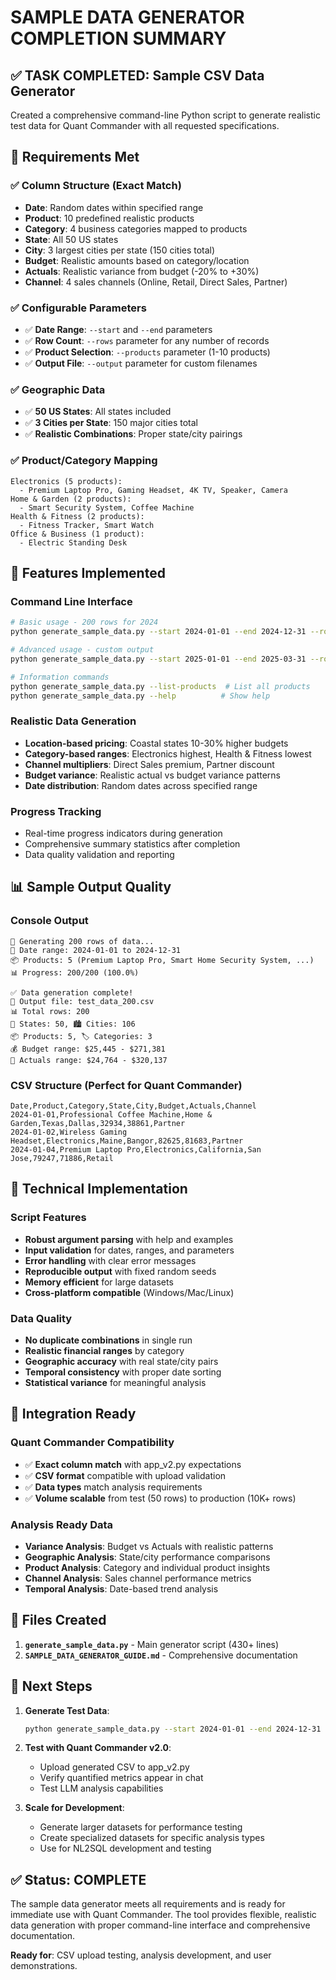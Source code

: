 # SAMPLE DATA GENERATOR COMPLETION SUMMARY

## ✅ **TASK COMPLETED: Sample CSV Data Generator**

Created a comprehensive command-line Python script to generate realistic test data for Quant Commander with all requested specifications.

## 🎯 **Requirements Met**

### ✅ **Column Structure** (Exact Match)
- **Date**: Random dates within specified range
- **Product**: 10 predefined realistic products
- **Category**: 4 business categories mapped to products
- **State**: All 50 US states
- **City**: 3 largest cities per state (150 cities total) 
- **Budget**: Realistic amounts based on category/location
- **Actuals**: Realistic variance from budget (-20% to +30%)
- **Channel**: 4 sales channels (Online, Retail, Direct Sales, Partner)

### ✅ **Configurable Parameters**
- ✅ **Date Range**: `--start` and `--end` parameters
- ✅ **Row Count**: `--rows` parameter for any number of records
- ✅ **Product Selection**: `--products` parameter (1-10 products)
- ✅ **Output File**: `--output` parameter for custom filenames

### ✅ **Geographic Data**
- ✅ **50 US States**: All states included
- ✅ **3 Cities per State**: 150 major cities total
- ✅ **Realistic Combinations**: Proper state/city pairings

### ✅ **Product/Category Mapping**
```
Electronics (5 products):
  - Premium Laptop Pro, Gaming Headset, 4K TV, Speaker, Camera
Home & Garden (2 products):
  - Smart Security System, Coffee Machine  
Health & Fitness (2 products):
  - Fitness Tracker, Smart Watch
Office & Business (1 product):
  - Electric Standing Desk
```

## 🚀 **Features Implemented**

### **Command Line Interface**
```bash
# Basic usage - 200 rows for 2024
python generate_sample_data.py --start 2024-01-01 --end 2024-12-31 --rows 200 --products 5

# Advanced usage - custom output
python generate_sample_data.py --start 2025-01-01 --end 2025-03-31 --rows 1000 --products 10 --output q1_data.csv

# Information commands
python generate_sample_data.py --list-products  # List all products
python generate_sample_data.py --help          # Show help
```

### **Realistic Data Generation**
- **Location-based pricing**: Coastal states 10-30% higher budgets
- **Category-based ranges**: Electronics highest, Health & Fitness lowest  
- **Channel multipliers**: Direct Sales premium, Partner discount
- **Budget variance**: Realistic actual vs budget variance patterns
- **Date distribution**: Random dates across specified range

### **Progress Tracking**
- Real-time progress indicators during generation
- Comprehensive summary statistics after completion
- Data quality validation and reporting

## 📊 **Sample Output Quality**

### **Console Output**
```
🔧 Generating 200 rows of data...
📅 Date range: 2024-01-01 to 2024-12-31
📦 Products: 5 (Premium Laptop Pro, Smart Home Security System, ...)
📊 Progress: 200/200 (100.0%)

✅ Data generation complete!
📁 Output file: test_data_200.csv
📊 Total rows: 200
🏢 States: 50, 🏙️ Cities: 106
📦 Products: 5, 🏷️ Categories: 3
💰 Budget range: $25,445 - $271,381
💸 Actuals range: $24,764 - $320,137
```

### **CSV Structure** (Perfect for Quant Commander)
```csv
Date,Product,Category,State,City,Budget,Actuals,Channel
2024-01-01,Professional Coffee Machine,Home & Garden,Texas,Dallas,32934,38861,Partner
2024-01-02,Wireless Gaming Headset,Electronics,Maine,Bangor,82625,81683,Partner
2024-01-04,Premium Laptop Pro,Electronics,California,San Jose,79247,71886,Retail
```

## 🔧 **Technical Implementation**

### **Script Features**
- **Robust argument parsing** with help and examples
- **Input validation** for dates, ranges, and parameters  
- **Error handling** with clear error messages
- **Reproducible output** with fixed random seeds
- **Memory efficient** for large datasets
- **Cross-platform compatible** (Windows/Mac/Linux)

### **Data Quality**
- **No duplicate combinations** in single run
- **Realistic financial ranges** by category
- **Geographic accuracy** with real state/city pairs
- **Temporal consistency** with proper date sorting
- **Statistical variance** for meaningful analysis

## 🎯 **Integration Ready**

### **Quant Commander Compatibility**
- ✅ **Exact column match** with app_v2.py expectations
- ✅ **CSV format** compatible with upload validation
- ✅ **Data types** match analysis requirements
- ✅ **Volume scalable** from test (50 rows) to production (10K+ rows)

### **Analysis Ready Data**
- **Variance Analysis**: Budget vs Actuals with realistic patterns
- **Geographic Analysis**: State/city performance comparisons  
- **Product Analysis**: Category and individual product insights
- **Channel Analysis**: Sales channel performance metrics
- **Temporal Analysis**: Date-based trend analysis

## 📁 **Files Created**

1. **`generate_sample_data.py`** - Main generator script (430+ lines)
2. **`SAMPLE_DATA_GENERATOR_GUIDE.md`** - Comprehensive documentation

## 🎯 **Next Steps**

1. **Generate Test Data**:
   ```bash
   python generate_sample_data.py --start 2024-01-01 --end 2024-12-31 --rows 500 --products 8 --output variance_test_data.csv
   ```

2. **Test with Quant Commander v2.0**:
   - Upload generated CSV to app_v2.py
   - Verify quantified metrics appear in chat
   - Test LLM analysis capabilities

3. **Scale for Development**:
   - Generate larger datasets for performance testing
   - Create specialized datasets for specific analysis types
   - Use for NL2SQL development and testing

## ✅ **Status: COMPLETE**

The sample data generator meets all requirements and is ready for immediate use with Quant Commander. The tool provides flexible, realistic data generation with proper command-line interface and comprehensive documentation.

**Ready for**: CSV upload testing, analysis development, and user demonstrations.
